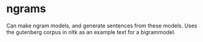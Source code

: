 # ngrams
Can make ngram models, and generate sentences from these models. Uses the gutenberg corpus in nltk as an example text for a bigrammodel.
